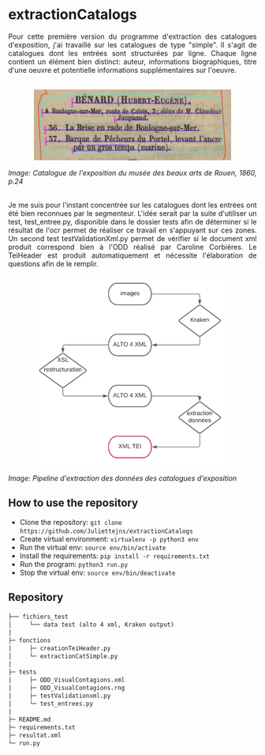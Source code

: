 # extractionCatalogs
<div align="justify">
Pour cette première version du programme d'extraction des catalogues d'exposition, j'ai travaillé sur les catalogues de type "simple". Il s'agit de catalogues dont les entrées sont structurées par ligne. Chaque ligne contient un élément bien distinct: auteur, informations biographiques, titre d'une oeuvre et potentielle informations supplémentaires sur l'oeuvre.
   <br/><br/>
<p align="center">
  <img src="./images/exempleEntreeSimple.png" width=400/>
 </p>
 <i>Image: Catalogue de l'exposition du musée des beaux arts de Rouen, 1860, p.24</i>
 <br/><br/>
  
 Je me suis pour l'instant concentrée sur les catalogues dont les entrées ont été bien reconnues par le segmenteur. L'idée serait par la suite d'utiliser un test, test_entree.py, disponible dans le dossier tests afin de déterminer si le résultat de l'ocr permet de réaliser ce travail en s'appuyant sur ces zones. 
 Un second test testValidationXml.py permet de vérifier si le document xml produit correspond bien à l'ODD réalisé par Caroline Corbières.
 Le TeiHeader est produit automatiquement et nécessite l'élaboration de questions afin de le remplir.
   
   <p align="center">
      <img src= "./images/pipeline_catalogue_extraction.png" width=400/>
   </p>
   <i>Image: Pipeline d'extraction des données des catalogues d'exposition</i>
 </div>
 
## How to use the repository
  - Clone the repository: ```git clone https://github.com/Juliettejns/extractionCatalogs```
  - Create virtual environment: ```virtualenv -p python3 env```
  - Run the virtual env: ```source env/bin/activate```
  - Install the requirements: ```pip install -r requirements.txt```
  - Run the program: ```python3 run.py```
  - Stop the virtual env: ```source env/bin/deactivate```

## Repository
```
├── fichiers_test
│     └── data test (alto 4 xml, Kraken output)
|
├─ fonctions
|     ├─ creationTeiHeader.py
│     └─ extractionCatSimple.py
|
├─ tests
|     ├─ ODD_VisualContagions.xml
|     ├─ ODD_VisualContagions.rng
|     ├─ testValidationxml.py
│     └─ test_entrees.py
|
├─ README.md
├─ requirements.txt
├─ resultat.xml
└─ run.py
```
